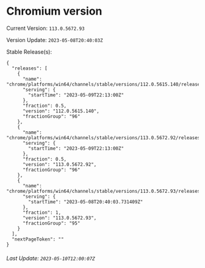 # Chromium version

Current Version: `113.0.5672.93`

Version Update: `2023-05-08T20:40:03Z`

Stable Release(s):
```
{
  "releases": [
    {
      "name": "chrome/platforms/win64/channels/stable/versions/112.0.5615.140/releases/1683670380",
      "serving": {
        "startTime": "2023-05-09T22:13:00Z"
      },
      "fraction": 0.5,
      "version": "112.0.5615.140",
      "fractionGroup": "96"
    },
    {
      "name": "chrome/platforms/win64/channels/stable/versions/113.0.5672.92/releases/1683670380",
      "serving": {
        "startTime": "2023-05-09T22:13:00Z"
      },
      "fraction": 0.5,
      "version": "113.0.5672.92",
      "fractionGroup": "96"
    },
    {
      "name": "chrome/platforms/win64/channels/stable/versions/113.0.5672.93/releases/1683578403",
      "serving": {
        "startTime": "2023-05-08T20:40:03.731409Z"
      },
      "fraction": 1,
      "version": "113.0.5672.93",
      "fractionGroup": "95"
    }
  ],
  "nextPageToken": ""
}
```

###### Last Update: `2023-05-10T12:00:07Z`
        